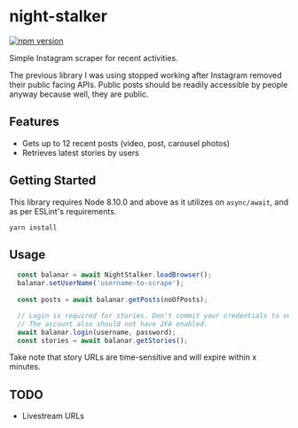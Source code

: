# night-stalker
[![npm version](https://badge.fury.io/js/night-stalker.svg)](https://badge.fury.io/js/night-stalker)

Simple Instagram scraper for recent activities.

The previous library I was using stopped working after Instagram removed their public facing APIs.
Public posts should be readily accessible by people anyway because well, they are public.

## Features
- Gets up to 12 recent posts (video, post, carousel photos)
- Retrieves latest stories by users

## Getting Started
This library requires Node 8.10.0 and above as it utilizes on ```async/await```, and as per ESLint's requirements.
```
yarn install
```

## Usage
```javascript
  const balanar = await NightStalker.loadBrowser();
  balanar.setUserName('username-to-scrape');
  
  const posts = await balanar.getPosts(noOfPosts);

  // Login is required for stories. Don't commit your credentials to version control!
  // The account also should not have 2FA enabled.
  await balanar.login(username, password); 
  const stories = await balanar.getStories();
```
Take note that story URLs are time-sensitive and will expire within x minutes.

## TODO
- Livestream URLs